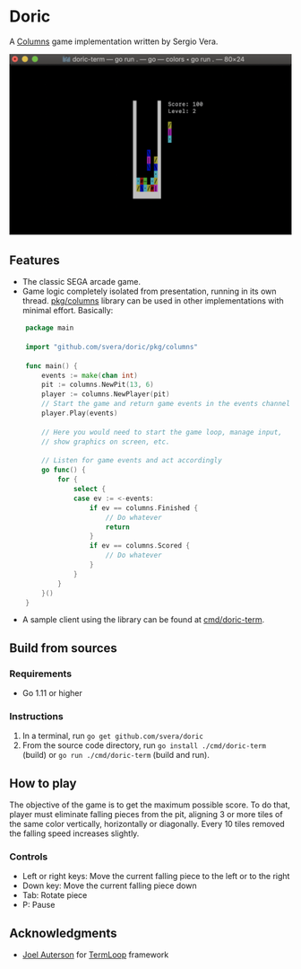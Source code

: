 # Doric

A [Columns](https://en.wikipedia.org/wiki/Columns_(video_game)) game implementation written by Sergio Vera.

![Doric screenshot](screenshot.png)

## Features

* The classic SEGA arcade game.
* Game logic completely isolated from presentation, running in its own thread. [pkg/columns](pkg/columns) library can be used in other implementations with minimal effort. Basically:
```go
    package main

    import "github.com/svera/doric/pkg/columns"

    func main() {
        events := make(chan int)
        pit := columns.NewPit(13, 6)
        player := columns.NewPlayer(pit)
        // Start the game and return game events in the events channel
        player.Play(events)

        // Here you would need to start the game loop, manage input,
        // show graphics on screen, etc.

        // Listen for game events and act accordingly
        go func() {
            for {
                select {
                case ev := <-events:
                    if ev == columns.Finished {
                        // Do whatever
                        return
                    }
                    if ev == columns.Scored {
                        // Do whatever
                    }
                }
            }
    	}()
    }
```
* A sample client using the library can be found at [cmd/doric-term](cmd/doric-term).

## Build from sources

### Requirements

* Go 1.11 or higher

### Instructions

 1. In a terminal, run `go get github.com/svera/doric`
 2. From the source code directory, run `go install ./cmd/doric-term` (build) or `go run ./cmd/doric-term` (build and run).

## How to play

The objective of the game is to get the maximum possible score. To do that, player must eliminate falling pieces from the pit, aligning
3 or more tiles of the same color vertically, horizontally or diagonally. Every 10 tiles removed the falling speed increases slightly.

### Controls

* Left or right keys: Move the current falling piece to the left or to the right
* Down key: Move the current falling piece down
* Tab: Rotate piece
* P: Pause

## Acknowledgments
* [Joel Auterson](https://github.com/JoelOtter) for [TermLoop](https://github.com/JoelOtter/termloop) framework